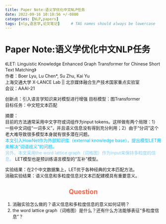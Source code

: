 ```yaml
---
title: Paper Note:语义学优化中文NLP任务
date: 2022-09-16 10:10:56 +/-0800
categories: [NLP,papers]
tags: [nlp,语言学,论文笔记]     # TAG names should always be lowercase
---
```

# Paper Note:语义学优化中文NLP任务

《LET: Linguistic Knowledge Enhanced Graph Transformer for Chinese Short Text Matching》  
作者：Boer Lyu, Lu Chen*, Su Zhu, Kai Yu  
上海交通大学 X-LANCE Lab || 北京媒体融合生产技术国家重点实验室  
会议：AAAI-21

创新点：引入语言学知识来对模型进行增强
目标模型：图Transformer  
目标任务：中文短文本匹配

摘要：  
目前的方法通常采用中文字符或词组作为input tokens。这样做有两个局限：1）一些中文词组“一词多义”，并且语义信息没有得到充分利用；2）由于“分词”这个老大难导致很多模型本身就有很多潜在问题。  
<font color=DeepSkyBlue> 本文引入HowNet作为外部知识库（external knowledge base），提出模型LET用来解决“词语歧义”的问题。</font>  
<font color=LightSkyBlue> 另外，本文采用the word lattice graph（词格图）作为input来保持多粒度的信息。</font>
LET模型也是预训练语言模型的“互补”模型。  

实验结果：在2个中文数据集上，LET优于各种经典的文本匹配方法。  
消融实验结果：语义信息和多粒度信息对文本匹配建模具有重要意义。  

## <center><font color=Tomato> Question </font></center>

1. 消融实验怎么做的？语义信息和多粒度信息的意义如何证明？  
2. the word lattice graph（词格图）是什么？还有什么方法能够表征“多粒度信息”？
   
  
